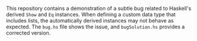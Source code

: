 This repository contains a demonstration of a subtle bug related to Haskell's derived `Show` and `Eq` instances.  When defining a custom data type that includes lists, the automatically derived instances may not behave as expected.  The `bug.hs` file shows the issue, and `bugSolution.hs` provides a corrected version.